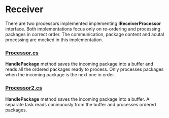 # Receiver

There are two processors implemented implementing **IReceiverProcessor** interface. Both implementations focus only on re-ordering and processing packages in correct order. The communication, package content and acutal processing are mocked in this implementation.

### [Processor.cs](/src/ReceiverSLN/Receiver/Processor.cs)

**HandlePackage** method saves the incoming package into a buffer and reads all the ordered packages ready to process. Only processes packages when the incoming package is the next one in order.

### [Processor2.cs](/src/ReceiverSLN/Receiver/Processor2.cs)

**HandlePackage** method saves the incoming package into a buffer.
A separate task reads coninuously from the buffer and processes ordered packages.
